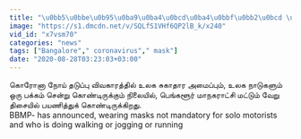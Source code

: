 ```yaml
---
title: "\u0bb5\u0bbe\u0b95\u0ba9\u0ba4\u0bcd\u0ba4\u0bbf\u0bb2\u0bcd \u0ba4\u0ba9\u0bbf\u0baf\u0bbe\u0b95 \u0baa\u0bcb\u0ba9\u0bbe\u0bb2\u0bcd Mask \u0ba4\u0bc7\u0bb5\u0bc8\u0baf\u0bbf\u0bb2\u0bcd\u0bb2\u0bc8- Bangalore \u0bae\u0bbe\u0ba8\u0b95\u0bb0\u0bbe\u0b9f\u0bcd\u0b9a\u0bbf"
image: "https://s1.dmcdn.net/v/SQLfS1VHf6QP2lB_k/x240"
vid_id: "x7vsm70"
categories: "news"
tags: ["Bangalore"," coronavirus"," mask"]
date: "2020-08-28T03:23:03+03:00"
---
```

கொரோனா நோய் தடுப்பு விவகாரத்தில் உலக சுகாதார அமைப்பும், உலக நாடுகளும் ஒரு பக்கம் சென்று கொண்டிருக்கும் நிலையில், பெங்களூர் மாநகராட்சி மட்டும் வேறு திசையில் பயணித்துக் கொண்டிருக்கிறது.  <br>BBMP- has announced, wearing masks not mandatory for solo motorists and who is doing walking or jogging or running

